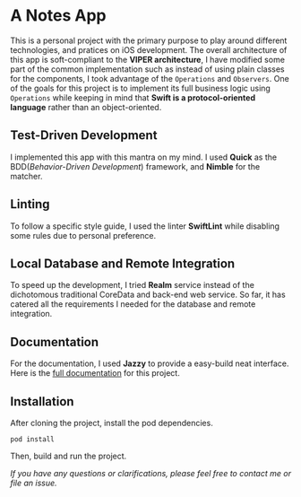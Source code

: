 A Notes App
===========
This is a personal project with the primary purpose to play around different technologies, and pratices on iOS development. The overall architecture of this app is soft-compliant to the **VIPER architecture**, I have modified some part of the common implementation such as instead of using plain classes for the components, I took advantage of the `Operations` and `Observers`. One of the goals for this project is to implement its full business logic using `Operations` while keeping in mind that **Swift is a protocol-oriented language** rather than an object-oriented.


Test-Driven Development
-----------------------

I implemented this app with this mantra on my mind. I used **Quick** as the BDD(*Behavior-Driven Development*) framework, and **Nimble** for the matcher. 


Linting
-------

To follow a specific style guide, I used the linter **SwiftLint** while disabling some rules due to personal preference.


Local Database and Remote Integration
-------------------------------------

To speed up the development, I tried **Realm** service instead of the dichotomous traditional CoreData and back-end web service. So far, it has catered all the requirements I needed for the database and remote integration.


Documentation
-------------

For the documentation, I used **Jazzy** to provide a easy-build neat interface. Here is the [full documentation](http://www.maryalexissolis.com/cant-remember-it-all/docs) for this project.

Installation
------------
After cloning the project, install the pod dependencies.
```
pod install
```
Then, build and run the project.

*If you have any questions or clarifications, please feel free to contact me or file an issue.*

